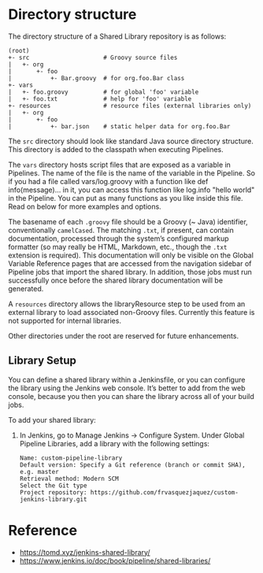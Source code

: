 # Directory structure

The directory structure of a Shared Library repository is as follows:

```
(root)
+- src                     # Groovy source files
|   +- org
|       +- foo
|           +- Bar.groovy  # for org.foo.Bar class
+- vars
|   +- foo.groovy          # for global 'foo' variable
|   +- foo.txt             # help for 'foo' variable
+- resources               # resource files (external libraries only)
|   +- org
|       +- foo
|           +- bar.json    # static helper data for org.foo.Bar
```


The `src` directory should look like standard Java source directory structure. This directory is added to the classpath when executing Pipelines.

The `vars` directory hosts script files that are exposed as a variable in Pipelines. The name of the file is the name of the variable in the Pipeline. So if you had a file called vars/log.groovy with a function like def info(message)…​ in it, you can access this function like log.info "hello world" in the Pipeline. You can put as many functions as you like inside this file. Read on below for more examples and options.

The basename of each `.groovy` file should be a Groovy (~ Java) identifier, conventionally `camelCased`. The matching `.txt`, if present, can contain documentation, processed through the system’s configured markup formatter (so may really be HTML, Markdown, etc., though the `.txt` extension is required). This documentation will only be visible on the Global Variable Reference pages that are accessed from the navigation sidebar of Pipeline jobs that import the shared library. In addition, those jobs must run successfully once before the shared library documentation will be generated.

A `resources` directory allows the libraryResource step to be used from an external library to load associated non-Groovy files. Currently this feature is not supported for internal libraries.

Other directories under the root are reserved for future enhancements.


## Library Setup

You can define a shared library within a Jenkinsfile, or you can configure the library using the Jenkins web console. It’s better to add from the web console, because you then you can share the library across all of your build jobs.

To add your shared library:

1. In Jenkins, go to Manage Jenkins → Configure System. Under Global Pipeline Libraries, add a library with the following settings:
    ```
    Name: custom-pipeline-library
    Default version: Specify a Git reference (branch or commit SHA), e.g. master
    Retrieval method: Modern SCM
    Select the Git type
    Project repository: https://github.com/frvasquezjaquez/custom-jenkins-library.git
    ```



# Reference
 - https://tomd.xyz/jenkins-shared-library/
 - https://www.jenkins.io/doc/book/pipeline/shared-libraries/